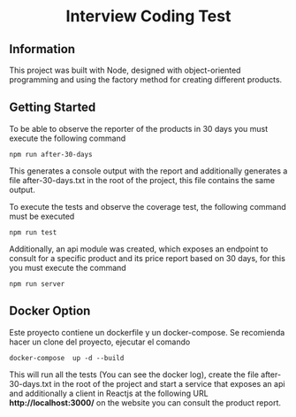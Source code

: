 <h1 align="center">Interview Coding Test</h1>

## Information
This project was built with Node, designed with object-oriented programming and using the factory method for creating different products. 

## Getting Started
To be able to observe the reporter of the products in 30 days you must execute the following command
```
npm run after-30-days
```
This generates a console output with the report and additionally generates a file after-30-days.txt in the root of the project, this file contains the same output. 

To execute the tests and observe the coverage test, the following command must be executed 
```
npm run test
```

Additionally, an api module was created, which exposes an endpoint to consult for a specific product and its price report based on 30 days, for this you must execute the command 
```
npm run server
```

## Docker Option

Este proyecto contiene un dockerfile y un docker-compose.
Se recomienda hacer un clone del proyecto, ejecutar el comando
```
docker-compose  up -d --build
```
This will run all the tests (You can see the docker log), create the file after-30-days.txt in the root of the project and start a service that exposes an api and additionally a client in Reactjs at the following URL **http://localhost:3000/** on the website you can consult the product report. 
